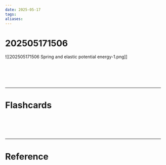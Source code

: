 ```yaml
---
date: 2025-05-17
tags: 
aliases:
---
```

# 202505171506
![[202505171506 Spring and elastic potential energy-1.png]]


# ‌
---
# Flashcards


# ‌
---
# Reference
